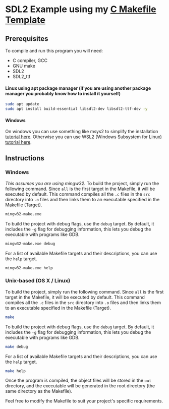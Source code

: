 # SDL2 Example using my [C Makefile Template](https://github.com/Phillezi/C_Makefile_Template)

## Prerequisites

To compile and run this program you will need:
- C compiler, GCC
- GNU make
- SDL2
- SDL2_ttf
  
#### Linux using apt package manager (if you are using another package manager you probably know how to install it yourself)
```bash
sudo apt update
sudo apt install build-essential libsdl2-dev libsdl2-ttf-dev -y
```
#### Windows
On windows you can use something like msys2 to simplify the installation [tutorial here](https://www.msys2.org/). Otherwise you can use WSL2 (Windows Subsystem for Linux) [tutorial here](https://learn.microsoft.com/en-us/windows/wsl/install).

## Instructions
### Windows

*This assumes you are using mingw32.*
To build the project, simply run the following command. Since `all` is the first target in the Makefile, it will be executed by default. This command compiles all the `.c` files in the `src` directory into `.o` files and then links them to an executable specified in the Makefile (Target).

```ps
mingw32-make.exe
```

To build the project with debug flags, use the `debug` target. By default, it includes the `-g` flag for debugging information, this lets you debug the executable with programs like GDB.

```ps
mingw32-make.exe debug
```

For a list of available Makefile targets and their descriptions, you can use the `help` target.

```ps
mingw32-make.exe help
```

### Unix-based (OS X / Linux)

To build the project, simply run the following command. Since `all` is the first target in the Makefile, it will be executed by default. This command compiles all the `.c` files in the `src` directory into `.o` files and then links them to an executable specified in the Makefile (Target).

```bash
make
```

To build the project with debug flags, use the `debug` target. By default, it includes the `-g` flag for debugging information, this lets you debug the executable with programs like GDB.

```bash
make debug
```

For a list of available Makefile targets and their descriptions, you can use the `help` target.

```bash
make help
```

Once the program is compiled, the object files will be stored in the `out` directory, and the executable will be generated in the root directory (the same directory as the Makefile).

Feel free to modify the Makefile to suit your project's specific requirements.
